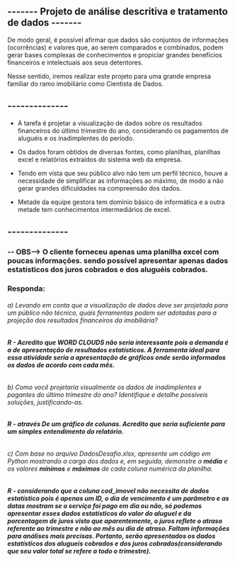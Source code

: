 ## ------- Projeto de análise descritiva e tratamento de dados -------

De modo geral, é possível afirmar que dados são conjuntos de informações (ocorrências) e valores que, ao serem comparados e combinados, podem gerar bases complexas de conhecimentos e propiciar grandes benefícios financeiros e intelectuais aos seus detentores.

Nesse sentido, iremos realizar este projeto para uma grande empresa familiar do ramo imobiliário como Cientista de Dados.

## --------------

- A tarefa é projetar a visualização de dados sobre os resultados financeiros do último trimestre do ano, considerando os pagamentos de aluguéis e os inadimplentes do período.

- Os dados foram obtidos de diversas fontes, como planilhas, planilhas excel e relatórios extraídos do sistema web da empresa.

- Tendo em vista que seu público alvo não tem um perfil técnico, houve a necessidade de simplificar as informações ao máximo, de modo a não gerar grandes dificuldades na compreensão dos dados.

- Metade da equipe gestora tem domínio básico de informática e a outra metade tem conhecimentos intermediários de excel.

## --------------

### -- OBS--> O cliente forneceu apenas uma planilha excel com poucas informações. sendo possível apresentar apenas dados estatísticos dos juros cobrados e dos aluguéis cobrados.

### Responda:

###### a) Levando em conta que a visualização de dados deve ser projetada para um público não técnico, quais ferramentas podem ser adotadas para a projeção dos resultados financeiros da imobiliária?

###### **R - Acredito que WORD CLOUDS não seria interessante pois a demanda é a de apresentação de resultados estatísticos. A ferramenta ideal para essa atividade seria a apresentação de gráficos onde serão informados os dados de acordo com cada mês.**

###### b) Como você projetaria visualmente os dados de inadimplentes e pagantes do último trimestre do ano? Identifique e detalhe possíveis soluções, justificando-as.

###### **R - através De um gráfico de colunas. Acredito que seria suficiente para um simples entendimento do relatório.**

###### c) Com base no arquivo DadosDesafio.xlsx, apresente um código ​​​​​​​em Python mostrando a carga dos dados e, em seguida, demonstre a **média** e os valores **mínimos** e **máximos** de cada coluna numérica da planilha.

###### **R - considerando que a coluna cod_imovel não necessita de dados estatístico pois é apenas um ID, o dia de vencimento é um parâmetro e as datas mostram se o serviço foi pago em dia ou não, só podemos apresentar esses dados estatísticos do valor do aluguel e da porcentagem de juros visto que aparentemente, o juros reflete o atraso referente ao trimestre e não ao mês ou dia de atraso. Faltam informações para análises mais precisas. Portanto, serão apresentados os dados estatísticos dos alugueis cobrados e dos juros cobrados(considerando que seu valor total se refere a todo o trimestre).**
